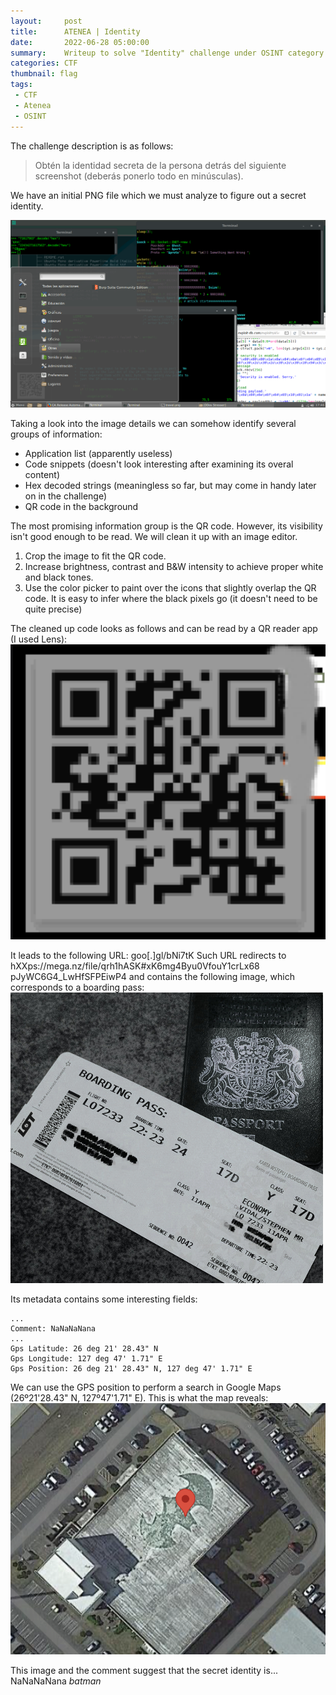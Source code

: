 ```yaml
---
layout:     post
title:      ATENEA | Identity
date:       2022-06-28 05:00:00
summary:    Writeup to solve "Identity" challenge under OSINT category. This challenge is now retired and is worth 0 points.
categories: CTF
thumbnail: flag
tags:
 - CTF
 - Atenea
 - OSINT
---
```

The challenge description is as follows:
> Obtén la identidad secreta de la persona detrás del siguiente screenshot (deberás ponerlo todo en minúsculas).

We have an initial PNG file which we must analyze to figure out a secret identity.

![Initial challenge image](/images/identity_initial.png)

Taking a look into the image details we can somehow identify several groups of information:
* Application list (apparently useless)
* Code snippets (doesn't look interesting after examining its overal content)
* Hex decoded strings (meaningless so far, but may come in handy later on in the challenge)
* QR code in the background

The most promising information group is the QR code. However, its visibility isn't good enough to be read. We will clean it up with an image editor.
1. Crop the image to fit the QR code.
2. Increase brightness, contrast and B&W intensity to achieve proper white and black tones.
3. Use the color picker to paint over the icons that slightly overlap the QR code. It is easy to infer where the black pixels go (it doesn't need to be quite precise)

The cleaned up code looks as follows and can be read by a QR reader app (I used Lens):
![Cleaned QR code](/images/cleaned_up_qr.png)

It leads to the following URL: goo[.]gl/bNi7tK
Such URL redirects to hXXps://mega.nz/file/qrh1hASK#xK6mg4Byu0VfouY1crLx68 pJyWC6G4_LwHfSFPEiwP4 and contains the following image, which corresponds to a boarding pass:
![Boarding pass](/images/ticket.jpg)

Its metadata contains some interesting fields:
```
...
Comment: NaNaNaNana
...
Gps Latitude: 26 deg 21' 28.43" N
Gps Longitude: 127 deg 47' 1.71" E
Gps Position: 26 deg 21' 28.43" N, 127 deg 47' 1.71" E
```
We can use the GPS position to perform a search in Google Maps (26º21'28.43" N, 127º47'1.71" E). This is what the map reveals:
![Location](/images/batman_location.png)

This image and the comment suggest that the secret identity is... NaNaNaNana *batman*